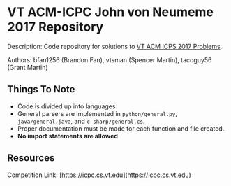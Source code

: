 # VT ACM-ICPC John von Neumeme 2017 Repository

Description: Code repository for solutions to
[VT ACM ICPS 2017 Problems](https://icpc.cs.vt.edu).

Authors: bfan1256 (Brandon Fan), vtsman (Spencer Martin), tacoguy56 (Grant
Martin)

## Things To Note

* Code is divided up into languages
* General parsers are implemented in `python/general.py`, `java/general.java`,
  and `c-sharp/general.cs`.
* Proper documentation must be made for each function and file created.
* **No import statements are allowed**

## Resources

Competition Link: [https://icpc.cs.vt.edu](https://icpc.cs.vt.edu)
